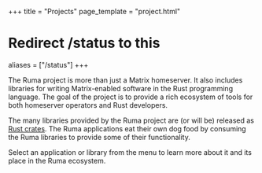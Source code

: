 +++
title = "Projects"
page_template = "project.html"
# Redirect /status to this
aliases = ["/status"]
+++

The Ruma project is more than just a Matrix homeserver.
It also includes libraries for writing Matrix-enabled software in the Rust programming language.
The goal of the project is to provide a rich ecosystem of tools for both homeserver operators and Rust developers.

The many libraries provided by the Ruma project are (or will be) released as [Rust crates](https://crates.io).
The Ruma applications eat their own dog food by consuming the Ruma libraries to provide some of their functionality.

Select an application or library from the menu to learn more about it and its place in the Ruma ecosystem.
